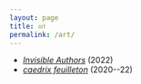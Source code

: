 ```yaml
---
layout: page
title: 𝔞𝔯𝔱
permalink: /art/
---
```


- [*Invisible Authors*](/writing/invisible-authors.pdf) (2022)
- [*caedrix feuilleton*](https://caedrix.tumblr.com/) (2020--22)
